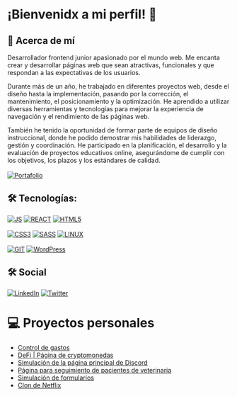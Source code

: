 # ¡Bienvenidx a mi perfil! 👋


## 🚀 Acerca de mí
Desarrollador frontend junior apasionado por el mundo web. Me encanta crear y desarrollar páginas web que sean atractivas, funcionales y que respondan a las expectativas de los usuarios.

Durante más de un año, he trabajado en diferentes proyectos web, desde el diseño hasta la implementación, pasando por la corrección, el mantenimiento, el posicionamiento y la optimización. He aprendido a utilizar diversas herramientas y tecnologías para mejorar la experiencia de navegación y el rendimiento de las páginas web.

También he tenido la oportunidad de formar parte de equipos de diseño instruccional, donde he podido demostrar mis habilidades de liderazgo, gestión y coordinación. He participado en la planificación, el desarrollo y la evaluación de proyectos educativos online, asegurándome de cumplir con los objetivos, los plazos y los estándares de calidad.
<br> <br>
[![Portafolio](https://img.shields.io/twitter/url?color=tomato&label=Portafolio%20Personal&logo=Vivino&logoColor=white&style=for-the-badge&url=https%3A%2F%2Fgithub.com%2FUrielCode%2FUrielCode)](https://portafolio-web-ur.netlify.app/)

## 🛠 Tecnologías:
[![JS](https://img.shields.io/twitter/url?color=F7DF1E&label=JavaScript&logo=JavaScript&logoColor=%23F7DF1E&style=for-the-badge&url=https%3A%2F%2Fgithub.com%2FUrielCode%2FUrielCode)]()
[![REACT](https://img.shields.io/twitter/url?color=61DAFB&label=React&logo=React&logoColor=%2361DAFB&style=for-the-badge&url=https%3A%2F%2Fgithub.com%2FUrielCode%2FUrielCode)]()
[![HTML5](https://img.shields.io/twitter/url?color=E34F26&label=HTML5&logo=HTML5&logoColor=%23E34F26&style=for-the-badge&url=https%3A%2F%2Fgithub.com%2FUrielCode%2FUrielCode)]()
<br> <br>
[![CSS3](https://img.shields.io/twitter/url?color=1572B6&label=CSS3&logo=CSS3&logoColor=%231572B6&style=for-the-badge&url=https%3A%2F%2Fgithub.com%2FUrielCode%2FUrielCode)]()
[![SASS](https://img.shields.io/twitter/url?color=CC6699&label=Sass&logo=Sass&logoColor=%23CC6699&style=for-the-badge&url=https%3A%2F%2Fgithub.com%2FUrielCode%2FUrielCode)]()
[![LINUX](https://img.shields.io/twitter/url?color=FCC624&label=Linux&logo=Linux&logoColor=FCC624&style=for-the-badge&url=https%3A%2F%2Fgithub.com%2FUrielCode%2FUrielCode)]()
<br> <br>
[![GIT](https://img.shields.io/twitter/url?color=F05032&label=Git&logo=Git&logoColor=%23F05032&style=for-the-badge&url=https%3A%2F%2Fgithub.com%2FUrielCode%2FUrielCode)]()
[![WordPress](https://img.shields.io/twitter/url?color=21759B&label=WordPress&logo=WordPress&logoColor=%2321759B&style=for-the-badge&url=https%3A%2F%2Fgithub.com%2FUrielCode%2FUrielCode)]()

## 🛠 Social
[![LinkedIn](https://img.shields.io/twitter/url?color=%230A66C2&label=LinkedIn&logo=LinkedIn&logoColor=%230A66C2&style=for-the-badge&url=https%3A%2F%2Fgithub.com%2FUrielCode%2FUrielCode)](https://twitter.com/RdguezUriel)
[![Twitter](https://img.shields.io/twitter/url?color=1DA1F2&label=Twitter&logo=Twitter&logoColor=%231DA1F2&style=for-the-badge&url=https%3A%2F%2Fgithub.com%2FUrielCode%2FUrielCode)](https://www.linkedin.com/in/urielrdguez/)


# 💻 Proyectos personales

- [Control de gastos](https://c-gastos.netlify.app/)
- [DeFi | Página de cryptomonedas](https://cryptowebs.netlify.app/)
- [Simulación de la página principal de Discord](https://pagesd.netlify.app/)
- [Página para seguimiento de pacientes de veterinaria](https://veterinaria-p.netlify.app/)
- [Simulación de formularios](https://forms-next.vercel.app/)
- [Clon de Netflix](https://netf-cl.netlify.app/)
